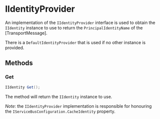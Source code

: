 # IIdentityProvider

An implementation of the `IIdentityProvider` interface is used to obtain the `IIdentity` instance to use to return the `PrincipalIdentityName` of the [TransportMessage].

There is a `DefaultIdentityProvider` that is used if no other instance is provided.

## Methods

### Get

``` c#
IIdentity Get();
```

The method will return the `IIdentity` instance to use.

*Note*: the `IIdentityProvider` implementation is responsible for honouring the `IServiceBusConfiguration.CacheIdentity` property.
